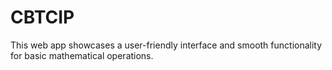 # CBTCIP
This web app showcases a user-friendly interface and smooth functionality for basic mathematical operations.
